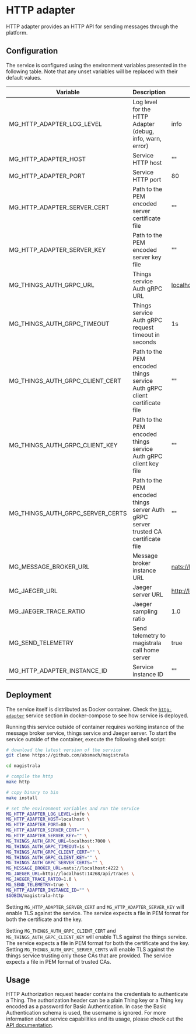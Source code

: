 # HTTP adapter

HTTP adapter provides an HTTP API for sending messages through the platform.

## Configuration

The service is configured using the environment variables presented in the following table. Note that any unset variables will be replaced with their default values.

| Variable                         | Description                                                                        | Default                             |
| -------------------------------- | ---------------------------------------------------------------------------------- | ----------------------------------- |
| MG_HTTP_ADAPTER_LOG_LEVEL        | Log level for the HTTP Adapter (debug, info, warn, error)                          | info                                |
| MG_HTTP_ADAPTER_HOST             | Service HTTP host                                                                  | ""                                  |
| MG_HTTP_ADAPTER_PORT             | Service HTTP port                                                                  | 80                                  |
| MG_HTTP_ADAPTER_SERVER_CERT      | Path to the PEM encoded server certificate file                                    | ""                                  |
| MG_HTTP_ADAPTER_SERVER_KEY       | Path to the PEM encoded server key file                                            | ""                                  |
| MG_THINGS_AUTH_GRPC_URL          | Things service Auth gRPC URL                                                       | <localhost:7000>                    |
| MG_THINGS_AUTH_GRPC_TIMEOUT      | Things service Auth gRPC request timeout in seconds                                | 1s                                  |
| MG_THINGS_AUTH_GRPC_CLIENT_CERT  | Path to the PEM encoded things service Auth gRPC client certificate file           | ""                                  |
| MG_THINGS_AUTH_GRPC_CLIENT_KEY   | Path to the PEM encoded things service Auth gRPC client key file                   | ""                                  |
| MG_THINGS_AUTH_GRPC_SERVER_CERTS | Path to the PEM encoded things server Auth gRPC server trusted CA certificate file | ""                                  |
| MG_MESSAGE_BROKER_URL            | Message broker instance URL                                                        | <nats://localhost:4222>             |
| MG_JAEGER_URL                    | Jaeger server URL                                                                  | <http://localhost:14268/api/traces> |
| MG_JAEGER_TRACE_RATIO            | Jaeger sampling ratio                                                              | 1.0                                 |
| MG_SEND_TELEMETRY                | Send telemetry to magistrala call home server                                      | true                                |
| MG_HTTP_ADAPTER_INSTANCE_ID      | Service instance ID                                                                | ""                                  |

## Deployment

The service itself is distributed as Docker container. Check the [`http-adapter`](https://github.com/absmach/magistrala/blob/main/docker/docker-compose.yml) service section in docker-compose to see how service is deployed.

Running this service outside of container requires working instance of the message broker service, things service and Jaeger server.
To start the service outside of the container, execute the following shell script:

```bash
# download the latest version of the service
git clone https://github.com/absmach/magistrala

cd magistrala

# compile the http
make http

# copy binary to bin
make install

# set the environment variables and run the service
MG_HTTP_ADAPTER_LOG_LEVEL=info \
MG_HTTP_ADAPTER_HOST=localhost \
MG_HTTP_ADAPTER_PORT=80 \
MG_HTTP_ADAPTER_SERVER_CERT="" \
MG_HTTP_ADAPTER_SERVER_KEY="" \
MG_THINGS_AUTH_GRPC_URL=localhost:7000 \
MG_THINGS_AUTH_GRPC_TIMEOUT=1s \
MG_THINGS_AUTH_GRPC_CLIENT_CERT="" \
MG_THINGS_AUTH_GRPC_CLIENT_KEY="" \
MG_THINGS_AUTH_GRPC_SERVER_CERTS="" \
MG_MESSAGE_BROKER_URL=nats://localhost:4222 \
MG_JAEGER_URL=http://localhost:14268/api/traces \
MG_JAEGER_TRACE_RATIO=1.0 \
MG_SEND_TELEMETRY=true \
MG_HTTP_ADAPTER_INSTANCE_ID="" \
$GOBIN/magistrala-http
```

Setting `MG_HTTP_ADAPTER_SERVER_CERT` and `MG_HTTP_ADAPTER_SERVER_KEY` will enable TLS against the service. The service expects a file in PEM format for both the certificate and the key.

Setting `MG_THINGS_AUTH_GRPC_CLIENT_CERT` and `MG_THINGS_AUTH_GRPC_CLIENT_KEY` will enable TLS against the things service. The service expects a file in PEM format for both the certificate and the key. Setting `MG_THINGS_AUTH_GRPC_SERVER_CERTS` will enable TLS against the things service trusting only those CAs that are provided. The service expects a file in PEM format of trusted CAs.

## Usage

HTTP Authorization request header contains the credentials to authenticate a Thing. The authorization header can be a plain Thing key or a Thing key encoded as a password for Basic Authentication. In case the Basic Authentication schema is used, the username is ignored. For more information about service capabilities and its usage, please check out the [API documentation](https://docs.api.magistrala.abstractmachines.fr/?urls.primaryName=http.yml).
